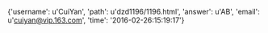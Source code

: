 {'username': u'CuiYan', 'path': u'dzd1196/1196.html', 'answer': u'AB', 'email': u'cuiyan@vip.163.com', 'time': '2016-02-26:15:19:17'}